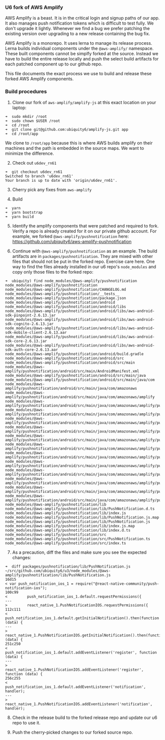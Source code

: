 ### U6 fork of AWS Amplify

AWS Amplify is a beast. It is in the critical login and signup paths of our
app. It also manages push notification tokens which is difficult to test fully.
We don't upgrade it lightly. Whenever we find a bug we prefer patching the
existing version over upgrading to a new release containing the bug fix.

AWS Amplify is a monorepo. It uses lerna to manage its release process. Lerna
builds individual components under the `@aws-amplify/` namespace. These built
components cannot be simplfy forked at the source. Instead we have to build the
entire release locally and push the select build artifacts for each patched
component up to our github repo.

This file documents the exact process we use to build and release these forked
AWS Amplify components.

### Build procedures

1. Clone our fork of `aws-amplify/amplify-js` at this exact location on your laptop:

```
➜  sudo mkdir /root
➜  sudo chown $USER /root
➜  cd /root
➜  git clone git@github.com:ubiquity6/amplify-js.git app
➜  cd /root/app
```

We clone to `/root/app` because this is where AWS builds amplify on their
machines and the path is embedded in the source maps. We want to minimize the
difference.

2. Check out `u6dev_rn61`

```
➜  git checkout u6dev_rn61
Switched to branch 'u6dev_rn61'
Your branch is up to date with 'origin/u6dev_rn61'.
```

3. Cherry pick any fixes from `aws-amplify`

4. Build

```
➜  yarn
➜  yarn bootstrap
➜  yarn build
```

5. Identify the amplify components that were patched and required to fork.
   Verify a repo is already created for it on our private github account. For
   example, we forked `@aws-amplify/pushnotification` here:
   https://github.com/ubiquity6/aws-amplify-pushnotification

6. Continue with `@aws-amplify/pushnotification` as an example. The build artifacts
   are in `packages/pushnotification`. They are mixed with other files that should
   not be put in the forked repo. Exercise care here. One way to find
   the files already installed in our u6 repo's `node_modules` and copy only those files
   to the forked repo:

```
➜  ubiquity) find node_modules/@aws-amplify/pushnotification
node_modules/@aws-amplify/pushnotification
node_modules/@aws-amplify/pushnotification/CHANGELOG.md
node_modules/@aws-amplify/pushnotification/__tests__
node_modules/@aws-amplify/pushnotification/package.json
node_modules/@aws-amplify/pushnotification/android
node_modules/@aws-amplify/pushnotification/android/libs
node_modules/@aws-amplify/pushnotification/android/libs/aws-android-sdk-pinpoint-2.6.13.jar
node_modules/@aws-amplify/pushnotification/android/libs/aws-android-sdk-cognito-2.6.13.jar
node_modules/@aws-amplify/pushnotification/android/libs/aws-android-sdk-mobile-client-2.6.13.aar
node_modules/@aws-amplify/pushnotification/android/libs/aws-android-sdk-core-2.6.13.jar
node_modules/@aws-amplify/pushnotification/android/libs/aws-android-sdk-auth-core-2.6.13.aar
node_modules/@aws-amplify/pushnotification/android/build.gradle
node_modules/@aws-amplify/pushnotification/android/src
node_modules/@aws-amplify/pushnotification/android/src/main
node_modules/@aws-amplify/pushnotification/android/src/main/AndroidManifest.xml
node_modules/@aws-amplify/pushnotification/android/src/main/java
node_modules/@aws-amplify/pushnotification/android/src/main/java/com
node_modules/@aws-amplify/pushnotification/android/src/main/java/com/amazonaws
node_modules/@aws-amplify/pushnotification/android/src/main/java/com/amazonaws/amplify
node_modules/@aws-amplify/pushnotification/android/src/main/java/com/amazonaws/amplify/pushnotification
node_modules/@aws-amplify/pushnotification/android/src/main/java/com/amazonaws/amplify/pushnotification/RNPushNotificationMessagingService.java
node_modules/@aws-amplify/pushnotification/android/src/main/java/com/amazonaws/amplify/pushnotification/RNPushNotificationDeviceIDService.java
node_modules/@aws-amplify/pushnotification/android/src/main/java/com/amazonaws/amplify/pushnotification/RNPushNotificationPackage.java
node_modules/@aws-amplify/pushnotification/android/src/main/java/com/amazonaws/amplify/pushnotification/RNPushNotificationModule.java
node_modules/@aws-amplify/pushnotification/android/src/main/java/com/amazonaws/amplify/pushnotification/modules
node_modules/@aws-amplify/pushnotification/android/src/main/java/com/amazonaws/amplify/pushnotification/modules/RNPushNotificationBroadcastReceiver.java
node_modules/@aws-amplify/pushnotification/android/src/main/java/com/amazonaws/amplify/pushnotification/modules/RNPushNotificationCommon.java
node_modules/@aws-amplify/pushnotification/android/src/main/java/com/amazonaws/amplify/pushnotification/modules/RNPushNotificationJsDelivery.java
node_modules/@aws-amplify/pushnotification/android/src/main/java/com/amazonaws/amplify/pushnotification/modules/RNPushNotificationPublisher.java
node_modules/@aws-amplify/pushnotification/android/src/main/java/com/amazonaws/amplify/pushnotification/modules/RNPushNotificationAttributes.java
node_modules/@aws-amplify/pushnotification/android/src/main/java/com/amazonaws/amplify/pushnotification/modules/RNPushNotificationHelper.java
node_modules/@aws-amplify/pushnotification/lib
node_modules/@aws-amplify/pushnotification/lib/PushNotification.d.ts
node_modules/@aws-amplify/pushnotification/lib/index.js
node_modules/@aws-amplify/pushnotification/lib/PushNotification.js.map
node_modules/@aws-amplify/pushnotification/lib/PushNotification.js
node_modules/@aws-amplify/pushnotification/lib/index.js.map
node_modules/@aws-amplify/pushnotification/lib/index.d.ts
node_modules/@aws-amplify/pushnotification/src
node_modules/@aws-amplify/pushnotification/src/PushNotification.ts
node_modules/@aws-amplify/pushnotification/src/index.ts
```

7. As a precaution, diff the files and make sure you see the expected changes:

```
➜  diff packages/pushnotification/lib/PushNotification.js ~/src/github.com/ubiquity6/u3/node_modules/@aws-amplify/pushnotification/lib/PushNotification.js
16d15
< var push_notification_ios_1 = require("@react-native-community/push-notification-ios");
100c99
<         push_notification_ios_1.default.requestPermissions({
---
>         react_native_1.PushNotificationIOS.requestPermissions({
112c111
<             push_notification_ios_1.default.getInitialNotification().then(function (data) {
---
>             react_native_1.PushNotificationIOS.getInitialNotification().then(function (data) {
251c250
<             push_notification_ios_1.default.addEventListener('register', function (data) {
---
>             react_native_1.PushNotificationIOS.addEventListener('register', function (data) {
256c255
<             push_notification_ios_1.default.addEventListener('notification', handler);
---
>             react_native_1.PushNotificationIOS.addEventListener('notification', handler);
```

8. Check in the release build to the forked release repo and update our u6 repo to use it.

9. Push the cherry-picked changes to our forked source repo.
